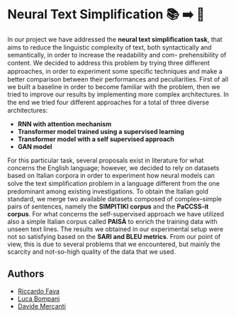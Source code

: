 # Neural Text Simplification :books: :arrow_right: :blue_book:

In our project we have addressed the **neural text simpliﬁcation task**, that aims to reduce the linguistic
complexity of text, both syntactically and semantically, in order to increase the readability and com-
prehensibility of content. We decided to address this problem by trying three diﬀerent approaches, in
order to experiment some speciﬁc techniques and make a better comparison between their performances
and peculiarities.
First of all we built a baseline in order to become familiar with the problem, then we tried to improve
our results by implementing more complex architectures. In the end we tried four diﬀerent approaches
for a total of three diverse architectures:
* **RNN with attention mechanism**
* **Transformer model trained using a supervised learning**
* **Transformer model with a self supervised approach**
* **GAN model**

For this particular task, several proposals exist in literature for what concerns the English language;
however, we decided to rely on datasets based on Italian corpora in order to experiment how neural
models can solve the text simpliﬁcation problem in a language diﬀerent from the one predominant
among existing investigations.
To obtain the Italian gold standard, we merge two available datasets composed of complex–simple
pairs of sentences, namely the **SIMPITIKI corpus** and the **PaCCSS-it corpus**. For what concerns the
self-supervised approach we have utilized also a simple Italian corpus called **PAISÀ** to enrich the training
data with unseen text lines.
The results we obtained in our experimental setup were not so satisfying based on the **SARI and
BLEU metrics**. From our point of view, this is due to several problems that we encountered, but mainly
the scarcity and not-so-high quality of the data that we used.

## Authors
* [Riccardo Fava](https://github.com/BeleRicks11)
* [Luca Bompani](https://github.com/Bomps4)
* [Davide Mercanti](https://github.com/nonci)
